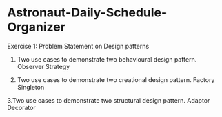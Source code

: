 # Astronaut-Daily-Schedule-Organizer
Exercise 1: Problem Statement on Design patterns

1.	Two use cases to demonstrate two behavioural design pattern.
    Observer
  	Strategy

2.	Two use cases to demonstrate two creational design pattern.
   Factory
   Singleton

3.Two use cases to demonstrate two structural design pattern.
  Adaptor
  Decorator
